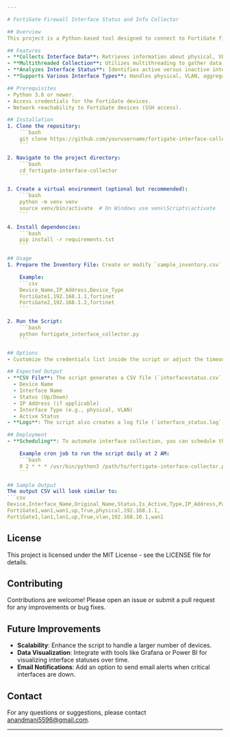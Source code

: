 ```yaml
---

# FortiGate Firewall Interface Status and Info Collector

## Overview
This project is a Python-based tool designed to connect to FortiGate firewalls, collect interface statuses, and analyze interface activity. It helps network engineers easily monitor and troubleshoot devices by providing detailed information about physical, VLAN, aggregate, and tunnel interfaces. The tool supports multithreaded data collection for enhanced efficiency.

## Features
- **Collects Interface Data**: Retrieves information about physical, VLAN, aggregate, and tunnel interfaces from FortiGate firewalls.
- **Multithreaded Collection**: Utilizes multithreading to gather data from multiple devices concurrently, improving efficiency.
- **Analyzes Interface Status**: Identifies active versus inactive interfaces, providing a detailed status overview.
- **Supports Various Interface Types**: Handles physical, VLAN, aggregate, and special interfaces (e.g., SSL VPN).

## Prerequisites
- Python 3.8 or newer.
- Access credentials for the FortiGate devices.
- Network reachability to FortiGate devices (SSH access).

## Installation
1. Clone the repository:
    ```bash
    git clone https://github.com/yourusername/fortigate-interface-collector.git
    ```

2. Navigate to the project directory:
    ```bash
    cd fortigate-interface-collector
    ```

3. Create a virtual environment (optional but recommended):
    ```bash
    python -m venv venv
    source venv/bin/activate  # On Windows use venv\Scripts\activate
    ```

4. Install dependencies:
    ```bash
    pip install -r requirements.txt
    ```

## Usage
1. Prepare the Inventory File: Create or modify `sample_inventory.csv` with your FortiGate device information. The CSV should have columns like `Device_Name`, `IP_Address`, and `Device_Type`.

    Example:
    ```csv
    Device_Name,IP_Address,Device_Type
    FortiGate1,192.168.1.1,fortinet
    FortiGate2,192.168.1.2,fortinet
    ```

2. Run the Script:
    ```bash
    python fortigate_interface_collector.py
    ```

## Options
- Customize the credentials list inside the script or adjust the timeout settings as per your network requirements.

## Expected Output
- **CSV File**: The script generates a CSV file (`interfacestatus.csv`) that contains information about each interface, including:
  - Device Name
  - Interface Name
  - Status (Up/Down)
  - IP Address (if applicable)
  - Interface Type (e.g., physical, VLAN)
  - Active Status
- **Logs**: The script also creates a log file (`interface_status.log`) to capture the status of each connection and any errors encountered.

## Deployment
- **Scheduling**: To automate interface collection, you can schedule the script using cron on Linux or Task Scheduler on Windows.

    Example cron job to run the script daily at 2 AM:
    ```bash
    0 2 * * * /usr/bin/python3 /path/to/fortigate-interface-collector.py
    ```

## Sample Output
The output CSV will look similar to:
```csv
Device,Interface_Name,Original_Name,Status,Is_Active,Type,IP_Address,Parent_Interface
FortiGate1,wan1,wan1,up,True,physical,192.168.1.1,
FortiGate1,lan1,lan1,up,True,vlan,192.168.10.1,wan1
```

## License
This project is licensed under the MIT License - see the LICENSE file for details.

## Contributing
Contributions are welcome! Please open an issue or submit a pull request for any improvements or bug fixes.

## Future Improvements
- **Scalability**: Enhance the script to handle a larger number of devices.
- **Data Visualization**: Integrate with tools like Grafana or Power BI for visualizing interface statuses over time.
- **Email Notifications**: Add an option to send email alerts when critical interfaces are down.

## Contact
For any questions or suggestions, please contact anandmani5596@gmail.com.

---
```

